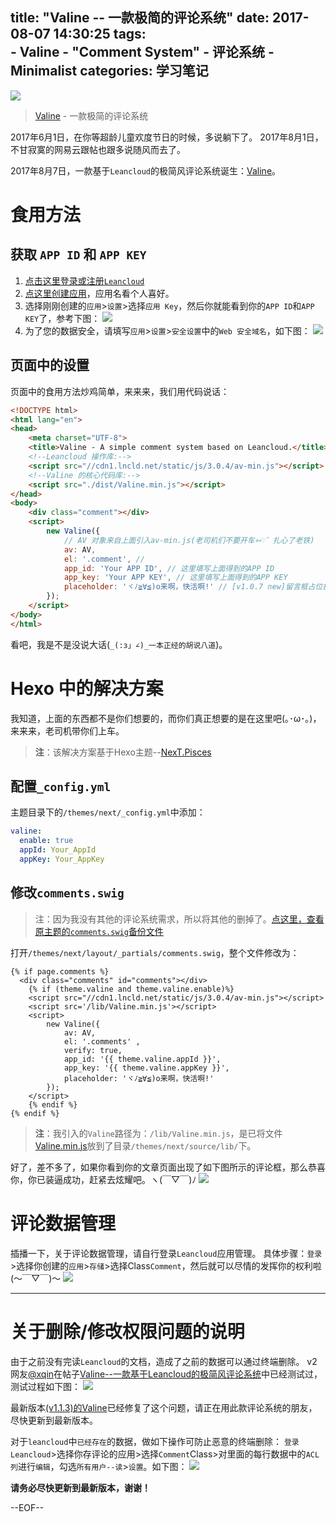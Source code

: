 title: "Valine -- 一款极简的评论系统" 
date: 2017-08-07 14:30:25
tags:  
    - Valine
    - "Comment System"
    - 评论系统
    - Minimalist
categories: 学习笔记
---
![](https://ws1.sinaimg.cn/large/006qRazegy1fib6v4ktc2j318e0p1myf.jpg)
> [Valine](https://github.com/xCss/Valine) - 一款极简的评论系统

2017年6月1日，在你等超龄儿童欢度节日的时候，多说躺下了。
2017年8月1日，不甘寂寞的网易云跟帖也跟多说随风而去了。

2017年8月7日，一款基于`Leancloud`的极简风评论系统诞生：[Valine](https://github.com/xCss/Valine)。

<!-- more -->

# 食用方法

## 获取 `APP ID` 和 `APP KEY`
1. [点击这里登录或注册`Leancloud`](https://leancloud.cn/dashboard/login.html#/signup)
2. [点这里创建应用](https://leancloud.cn/dashboard/applist.html#/newapp)，应用名看个人喜好。
3. 选择刚刚创建的`应用`>`设置`>选择`应用 Key`，然后你就能看到你的`APP ID`和`APP KEY`了，参考下图：
    ![](https://ws1.sinaimg.cn/large/006qRazegy1fibactm2csj30x80f2dhn.jpg)
4. 为了您的数据安全，请填写`应用`>`设置`>`安全设置`中的`Web 安全域名`，如下图：
    ![](https://ws1.sinaimg.cn/large/006qRazegy1fiba67warvj30re0k5abv.jpg)

## 页面中的设置
页面中的食用方法炒鸡简单，来来来，我们用代码说话：
```html
<!DOCTYPE html>
<html lang="en">
<head>
    <meta charset="UTF-8">
    <title>Valine - A simple comment system based on Leancloud.</title>
    <!--Leancloud 操作库:-->
    <script src="//cdn1.lncld.net/static/js/3.0.4/av-min.js"></script>
    <!--Valine 的核心代码库:-->
    <script src="./dist/Valine.min.js"></script>
</head>
<body>
    <div class="comment"></div>
    <script>
        new Valine({
            // AV 对象来自上面引入av-min.js(老司机们不要开车➳♡゛扎心了老铁)
            av: AV, 
            el: '.comment', // 
            app_id: 'Your APP ID', // 这里填写上面得到的APP ID
            app_key: 'Your APP KEY', // 这里填写上面得到的APP KEY
            placeholder: 'ヾﾉ≧∀≦)o来啊，快活啊!' // [v1.0.7 new]留言框占位提示文字
        });
    </script>
</body>
</html>
```
看吧，我是不是没说大话(`_(:з」∠)_一本正经的胡说八道`)。

# Hexo 中的解决方案
我知道，上面的东西都不是你们想要的，而你们真正想要的是在这里吧(｡･ω･｡)，来来来，老司机带你们上车。
> **注**：该解决方案基于Hexo主题--[NexT.Pisces](https://github.com/iissnan/hexo-theme-next)

## 配置`_config.yml`
主题目录下的`/themes/next/_config.yml`中添加：
```yml
valine:
  enable: true
  appId: Your_AppId
  appKey: Your_AppKey
```
## 修改`comments.swig`
> 注：因为我没有其他的评论系统需求，所以将其他的删掉了。[点这里，查看原主题的`comments.swig`备份文件](https://github.com/iissnan/hexo-theme-next/blob/master/layout/_partials/comments.swig)

打开`/themes/next/layout/_partials/comments.swig`，整个文件修改为：
```
{% if page.comments %}
  <div class="comments" id="comments"></div>
    {% if (theme.valine and theme.valine.enable)%}
    <script src="//cdn1.lncld.net/static/js/3.0.4/av-min.js"></script>
    <script src='/lib/Valine.min.js'></script>
    <script>
        new Valine({
            av: AV,
            el: '.comments' ,
            verify: true,
            app_id: '{{ theme.valine.appId }}',
            app_key: '{{ theme.valine.appKey }}',
            placeholder: 'ヾﾉ≧∀≦)o来啊，快活啊!'
        });
    </script>
    {% endif %}
{% endif %}
```
> **注**：我引入的`Valine`路径为：`/lib/Valine.min.js`，是已将文件[Valine.min.js](https://raw.githubusercontent.com/xCss/Valine/master/dist/Valine.min.js)放到了目录`/themes/next/source/lib/`下。

好了，差不多了，如果你看到你的文章页面出现了如下图所示的评论框，那么恭喜你，你已装逼成功，赶紧去炫耀吧。ヽ(￣▽￣)ﾉ
![](https://ws1.sinaimg.cn/large/006qRazegy1fiba80u6lrj30mg09hjrf.jpg)


# 评论数据管理
插播一下，关于评论数据管理，请自行登录`Leancloud`应用管理。
具体步骤：`登录`>选择你创建的`应用`>`存储`>选择Class`Comment`，然后就可以尽情的发挥你的权利啦(～￣▽￣)～ 
![](https://ws1.sinaimg.cn/large/006qRazegy1fibb4pbvv4j31820iqjw0.jpg)


------------------------------------------------------------------

# 关于删除/修改权限问题的说明
由于之前没有完读`Leancloud`的文档，造成了之前的数据可以通过终端删除。
v2网友[@xqin](https://www.v2ex.com/member/xqin)在帖子[Valine--一款基于Leancloud的极简风评论系统](https://www.v2ex.com/t/381243#reply18)中已经测试过，测试过程如下图：
![](https://ws1.sinaimg.cn/large/006qRazegy1fidq808b8pj30n908jq3g.jpg)

最新版本[(v1.1.3)的Valine](https://github.com/xCss/Valine/releases)已经修复了这个问题，请正在用此款评论系统的朋友，尽快更新到最新版本。

对于`leancloud`中`已经存在`的数据，做如下操作可防止恶意的终端删除：
`登录Leancloud`>选择你存评论的应用>选择`Comment`Class>对里面的每行数据中的`ACL列`进行`编辑`，勾选`所有用户--读`>`设置`。如下图：
![](https://ws1.sinaimg.cn/large/006qRazegy1fidqekp40yj30hn0evgm8.jpg)

**请务必尽快更新到最新版本，谢谢！**

--EOF--


